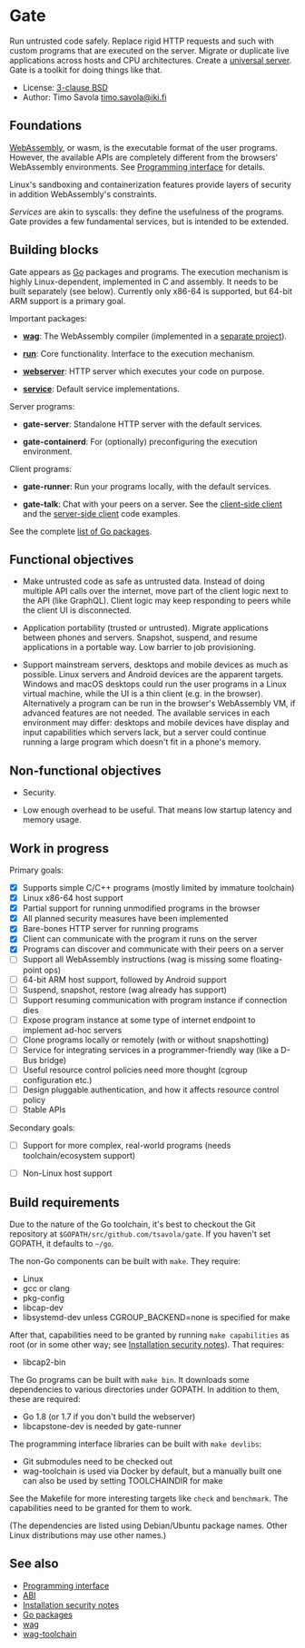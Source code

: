 # Gate

Run untrusted code safely.  Replace rigid HTTP requests and such with custom
programs that are executed on the server.  Migrate or duplicate live
applications across hosts and CPU architectures.
Create a [universal server](https://joearms.github.io/2013/11/21/My-favorite-erlang-program.html).
Gate is a toolkit for doing things like that.

- License: [3-clause BSD](LICENSE)
- Author: Timo Savola <timo.savola@iki.fi>


## Foundations

[WebAssembly](http://webassembly.org), or wasm, is the executable format of the
user programs.  However, the available APIs are completely different from the
browsers' WebAssembly environments.
See [Programming interface](Programming.md) for details.

Linux's sandboxing and containerization features provide layers of security in
addition WebAssembly's constraints.

*Services* are akin to syscalls: they define the usefulness of the programs.
Gate provides a few fundamental services, but is intended to be extended.


## Building blocks

Gate appears as [Go](https://golang.org) packages and programs.  The execution
mechanism is highly Linux-dependent, implemented in C and assembly.  It needs
to be built separately (see below).  Currently only x86-64 is supported, but
64-bit ARM support is a primary goal.

Important packages:

  - [**wag**](https://godoc.org/github.com/tsavola/wag):
    The WebAssembly compiler
    (implemented in a [separate project](https://github.com/tsavola/wag)).

  - [**run**](https://godoc.org/github.com/tsavola/gate/run):
    Core functionality. Interface to the execution mechanism.

  - [**webserver**](https://godoc.org/github.com/tsavola/gate/webserver):
    HTTP server which executes your code on purpose.

  - [**service**](https://godoc.org/github.com/tsavola/gate/service):
    Default service implementations.

Server programs:

  - **gate-server**:
    Standalone HTTP server with the default services.

  - **gate-containerd**:
    For (optionally) preconfiguring the execution environment.

Client programs:

  - **gate-runner**:
    Run your programs locally, with the default services.

  - **gate-talk**:
    Chat with your peers on a server.
    See the [client-side client](examples/gate-talk/talk.go)
    and the [server-side client](examples/gate-talk/payload/talk.c) code examples.

See the complete [list of Go packages](https://godoc.org/github.com/tsavola/gate).


## Functional objectives

- Make untrusted code as safe as untrusted data.  Instead of doing multiple API
  calls over the internet, move part of the client logic next to the API (like
  GraphQL).  Client logic may keep responding to peers while the client UI is
  disconnected.

- Application portability (trusted or untrusted).  Migrate applications between
  phones and servers.  Snapshot, suspend, and resume applications in a portable
  way.  Low barrier to job provisioning.

- Support mainstream servers, desktops and mobile devices as much as possible.
  Linux servers and Android devices are the apparent targets.  Windows and
  macOS desktops could run the user programs in a Linux virtual machine, while
  the UI is a thin client (e.g. in the browser).  Alternatively a program can
  be run in the browser's WebAssembly VM, if advanced features are not needed.
  The available services in each environment may differ: desktops and mobile
  devices have display and input capabilities which servers lack, but a server
  could continue running a large program which doesn't fit in a phone's memory.


## Non-functional objectives

- Security.

- Low enough overhead to be useful.  That means low startup latency and memory
  usage.


## Work in progress

Primary goals:

  - [x] Supports simple C/C++ programs (mostly limited by immature toolchain)
  - [x] Linux x86-64 host support
  - [x] Partial support for running unmodified programs in the browser
  - [x] All planned security measures have been implemented
  - [x] Bare-bones HTTP server for running programs
  - [x] Client can communicate with the program it runs on the server
  - [x] Programs can discover and communicate with their peers on a server
  - [ ] Support all WebAssembly instructions (wag is missing some floating-point ops)
  - [ ] 64-bit ARM host support, followed by Android support
  - [ ] Suspend, snapshot, restore (wag already has support)
  - [ ] Support resuming communication with program instance if connection dies
  - [ ] Expose program instance at some type of internet endpoint to implement ad-hoc servers
  - [ ] Clone programs locally or remotely (with or without snapshotting)
  - [ ] Service for integrating services in a programmer-friendly way (like a D-Bus bridge)
  - [ ] Useful resource control policies need more thought (cgroup configuration etc.)
  - [ ] Design pluggable authentication, and how it affects resource control policy
  - [ ] Stable APIs

Secondary goals:

  - [ ] Support for more complex, real-world programs (needs toolchain/ecosystem support)
  - [ ] Non-Linux host support


## Build requirements

Due to the nature of the Go toolchain, it's best to checkout the Git repository
at `$GOPATH/src/github.com/tsavola/gate`.  If you haven't set GOPATH, it
defaults to `~/go`.

The non-Go components can be built with `make`.  They require:

  - Linux
  - gcc or clang
  - pkg-config
  - libcap-dev
  - libsystemd-dev unless CGROUP_BACKEND=none is specified for make

After that, capabilities need to be granted by running `make capabilities` as
root (or in some other way; see [Installation security notes](run/container/Security.md)).
That requires:

  - libcap2-bin

The Go programs can be built with `make bin`.  It downloads some dependencies
to various directories under GOPATH.  In addition to them, these are required:

  - Go 1.8 (or 1.7 if you don't build the webserver)
  - libcapstone-dev is needed by gate-runner

The programming interface libraries can be built with `make devlibs`:

  - Git submodules need to be checked out
  - wag-toolchain is used via Docker by default, but a manually built one can
    also be used by setting TOOLCHAINDIR for make

See the Makefile for more interesting targets like `check` and `benchmark`.
The capabilities need to be granted for them to work.

(The dependencies are listed using Debian/Ubuntu package names.  Other Linux
distributions may use other names.)


## See also

- [Programming interface](Programming.md)
- [ABI](ABI.md)
- [Installation security notes](run/container/Security.md)
- [Go packages](https://godoc.org/github.com/tsavola/gate)
- [wag](https://github.com/tsavola/wag)
- [wag-toolchain](https://github.com/tsavola/wag-toolchain)


